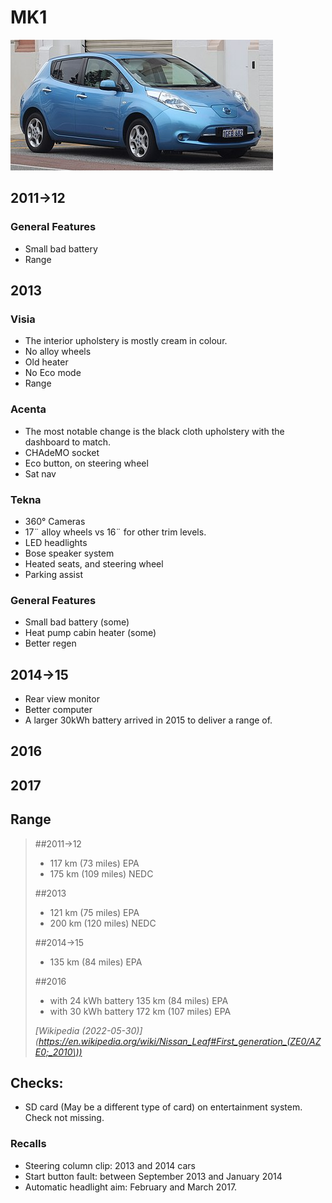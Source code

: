 # MK1
![Nissan Leaf MK1 — exterior](leaf-mk1.jpeg)

## 2011→12
### General Features
- Small bad battery
- Range 

## 2013

### Visia
- The interior upholstery is mostly cream in colour.
- No alloy wheels
- Old heater
- No Eco mode
- Range

### Acenta
- The most notable change is the black cloth upholstery with the dashboard to match.
- CHAdeMO socket
- Eco button, on steering wheel
- Sat nav

### Tekna
- 360° Cameras
- 17¨ alloy wheels vs 16¨ for other trim levels.
- LED headlights
- Bose speaker system
- Heated seats, and steering wheel
- Parking assist

### General Features
- Small bad battery (some)
- Heat pump cabin heater (some)
- Better regen

## 2014→15
- Rear view monitor
- Better computer
- A larger 30kWh battery arrived in 2015 to deliver a range of.

## 2016

## 2017

## Range

> ##2011→12
> - 117 km (73 miles) EPA
> - 175 km (109 miles) NEDC
>
> ##2013
> - 121 km (75 miles) EPA
> - 200 km (120 miles) NEDC
>
> ##2014→15
> - 135 km (84 miles) EPA
>
> ##2016
> - with 24 kWh battery 135 km (84 miles) EPA
> - with 30 kWh battery 172 km (107 miles) EPA
>
> <cite>[Wikipedia (2022-05-30)](https://en.wikipedia.org/wiki/Nissan_Leaf#First_generation_(ZE0/AZE0;_2010\))</cite>


## Checks:
- SD card (May be a different type of card) on entertainment system. Check not missing.

### Recalls
- Steering column clip: 2013 and 2014 cars
- Start button fault:  between September 2013 and January 2014
- Automatic headlight aim: February and March 2017.
